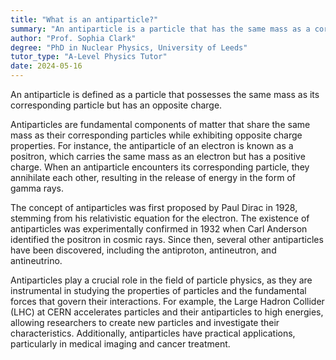 ```yaml
---
title: "What is an antiparticle?"
summary: "An antiparticle is a particle that has the same mass as a corresponding particle, but opposite charge."
author: "Prof. Sophia Clark"
degree: "PhD in Nuclear Physics, University of Leeds"
tutor_type: "A-Level Physics Tutor"
date: 2024-05-16
---
```


An antiparticle is defined as a particle that possesses the same mass as its corresponding particle but has an opposite charge.

Antiparticles are fundamental components of matter that share the same mass as their corresponding particles while exhibiting opposite charge properties. For instance, the antiparticle of an electron is known as a positron, which carries the same mass as an electron but has a positive charge. When an antiparticle encounters its corresponding particle, they annihilate each other, resulting in the release of energy in the form of gamma rays.

The concept of antiparticles was first proposed by Paul Dirac in 1928, stemming from his relativistic equation for the electron. The existence of antiparticles was experimentally confirmed in 1932 when Carl Anderson identified the positron in cosmic rays. Since then, several other antiparticles have been discovered, including the antiproton, antineutron, and antineutrino.

Antiparticles play a crucial role in the field of particle physics, as they are instrumental in studying the properties of particles and the fundamental forces that govern their interactions. For example, the Large Hadron Collider (LHC) at CERN accelerates particles and their antiparticles to high energies, allowing researchers to create new particles and investigate their characteristics. Additionally, antiparticles have practical applications, particularly in medical imaging and cancer treatment.
    